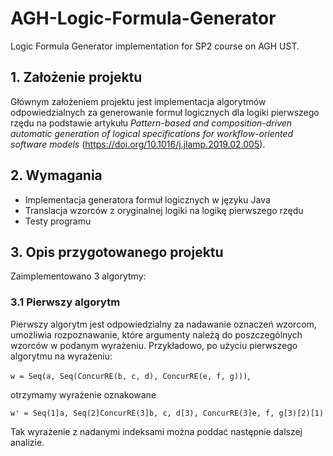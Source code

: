 # AGH-Logic-Formula-Generator

Logic Formula Generator implementation for SP2 course on AGH UST.

## 1. Założenie projektu

Głównym założeniem projektu jest implementacja algorytmów odpowiedzialnych za generowanie formuł logicznych dla logiki
pierwszego rzędu na podstawie artykułu *Pattern-based and composition-driven automatic generation of logical
specifications for workflow-oriented software models* (https://doi.org/10.1016/j.jlamp.2019.02.005).

## 2. Wymagania

- Implementacja generatora formuł logicznych w języku Java
- Translacja wzorców z oryginalnej logiki na logikę pierwszego rzędu
- Testy programu

## 3. Opis przygotowanego projektu

Zaimplementowano 3 algorytmy:

### 3.1 Pierwszy algorytm

Pierwszy algorytm jest odpowiedzialny za nadawanie oznaczeń wzorcom, umożliwia rozpoznawanie, które argumenty należą do 
poszczególnych wzorców w podanym wyrażeniu.
Przykładowo, po użyciu pierwszego algorytmu na wyrażeniu:

```w = Seq(a, Seq(ConcurRE(b, c, d), ConcurRE(e, f, g)))```,

otrzymamy wyrażenie oznakowane

```w' = Seq(1]a, Seq(2]ConcurRE(3]b, c, d[3), ConcurRE(3]e, f, g[3)[2)[1)```

Tak wyrażenie z nadanymi indeksami można poddać następnie dalszej analizie.


